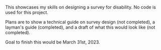 This showcases my skills on designing a survey for disability. No code is used for this project.

Plans are to show a technical guide on survey design (not completed), a layman's guide (completed), and a draft of what this would look like (not completed).

Goal to finish this would be March 31st, 2023.
